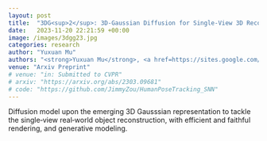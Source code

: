 ```yaml
---
layout: post
title:  "3DG<sup>2</sup>: 3D‐Gaussian Diffusion for Single‐View 3D Reconstruction"
date:   2023-11-20 22:21:59 +00:00
image: /images/3dgg23.jpg
categories: research
author: "Yuxuan Mu"
authors: "<strong>Yuxuan Mu</strong>, <a href=https://sites.google.com/site/xinxinzuohome/home>Xinxin Zuo</a>, <a href=https://ericguo5513.github.io>Chuan Guo</a>, <a href=https://vision-and-learning-lab-ualberta.github.io/author/yilin-wang/>Yilin Wang</a>, Juwei Lu, Xiaofei Wu, Songcen Xu, Peng Dai, Youliang Yan, <a href=https://www.ece.ualberta.ca/~lcheng5/>Li Cheng</a>"
venue: "Arxiv Preprint"
# venue: "in: Submitted to CVPR"
# arxiv: "https://arxiv.org/abs/2303.09681"
# code: "https://github.com/JimmyZou/HumanPoseTracking_SNN"
---
```

Diffusion model upon the emerging 3D Gausssian representation to tackle the single‐view real‐world object reconstruction, with efficient and faithful rendering, and generative modeling.